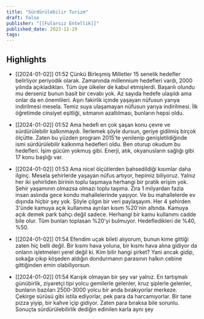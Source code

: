 ```yaml
---
title: "Sürdürülebilir Turizm"
draft: false
publisher: "[[Fularsız Entellik]]"
published_date: 2023-12-29
tags:
---
```



## Highlights
* [[2024-01-02]] 01:52  Çünkü Birleşmiş Milletler 15 senelik hedefler belirliyor periyodik olarak. Zamanında millennium hedefleri vardı, 2000 yılında açıkladıkları. Tüm üye ülkeler de kabul etmişlerdi. Başarılı olundu mu derseniz bunun basit bir cevabı yok. Az sayıda hedefe ulaşıldı ama onlar da en önemlileri. Aşırı fakirlik içinde yaşayan nüfusun yarıya indirilmesi mesela. Temiz suya ulaşamayan nüfusun yarıya indirilmesi. İlk öğretimde cinsiyet eşitliği, sıtmanın azaltılması, bunların hepsi oldu.

* [[2024-01-02]] 01:52  Ama hedefi en çok şaşan konu çevre ve sürdürülebilir kalkınmaydı. İlerlemek şöyle dursun, geriye gidilmiş birçok ölçütte. Zaten bu yüzden program 2015'te yenilenip genişletildiğinde ismi sürdürülebilir kalkınma hedefleri oldu. Ben oturup okudum bu hedefleri. İşim gücüm yokmuş gibi. Enerji, atık, okyanusların sağlığı gibi 17 konu başlığı var.

* [[2024-01-02]] 01:53  Ama nicel ölçütlerden bahsedildiği kısımlar daha ilginç. Mesela şehirlerde yaşayan nüfus artıyor, hepimiz biliyoruz. Yalnız her iki şehirliden birinin toplu taşımaya herhangi bir pratik erişim yok. Şehir yaşamının olmazsa olmazı toplu taşıma. Zira 1 milyardan fazla insan aslında gece kondu mahallelerinde yaşıyor. Ve bu mahallelerde ev dışında hiçbir şey yok. Şöyle çılgın bir veri paylaşayım. Her 4 şehirden 3'ünde kamuya açık kullanıma ayrılan kısım %20'nin altında. Kamuya açık demek park bahçı değil sadece. Herhangi bir kamu kullanımı cadde bile olur. Tüm bunları toplasan %20'yi bulmuyor. Hedefledikleri de %40, %50.

* [[2024-01-02]] 01:54  Efendim uçak bileti alıyorum, bunun kime gittiği zaten hiç belli değil. Bir kısmı hava yoluna, bir kısmı hava alına gidiyor da onların işletmeleri yerel değil ki. Kim bilir hangi şirket? Yani ancak gidip, sokağa çıkıp köşeden aldığın dondurmanın parasının halkın cebine gittiğinden emin olabiliyorsun.

* [[2024-01-02]] 01:54  Karışık olmayan bir şey var yalnız. En tartışmalı günübirlik, ziyaretçi tipi yolcu gemilerle gelenler, kruz şiplerle gelenler, bunların bazıları 2500-3000 yolcu bir anda bırakıyorlar merkeze. Çekirge sürüsü gibi istila ediyorlar, pek para da harcamıyorlar. Bir tane pizza yiyip, bir kahve içip gidiyor. Zaten para bıraksa bile sorunlu. Sonuçta sürdürülebilirlik dediğin edinilen karla aynı şey

